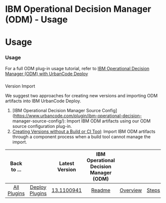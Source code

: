 
IBM Operational Decision Manager (ODM) - Usage
==============================================

# Usage



### Usage




 


For a full ODM plug-in usage tutorial, refer to [IBM Operational Decision Manager (ODM) with 
UrbanCode Deploy](https://www.urbancode.com/2017/08/02/ibm-operational-decision-manager-odm-urbancode-deploy/)


### 
Version Import



We suggest two approaches for creating new versions and importing ODM artifacts into IBM UrbanCode 
Deploy.


1. [IBM Operational Decision Manager Source Config](https://www.urbancode.com/plugin/ibm-operational-decision-
manager-source-config/): Import IBM ODM artifacts using our ODM source configuration plug-in.
2. [Creating Versions 
without a Build or CI Tool](https://www.urbancode.com/docs/creating-versions-without-a-build-or-ci-tool/): Import IBM 
ODM artifacts through a component process when a build tool cannot manage the import.


|Back to ...||Latest Version|IBM Operational Decision Manager (ODM) ||||
| :---: | :---: | :---: | :---: | :---: | :---: | :---: |
|[All Plugins](../../index.md)|[Deploy Plugins](../README.md)|[13.1100941](https://raw.githubusercontent.com/UrbanCode/IBM-UCD-PLUGINS/main/files/ibm-odm/ibm-odm-13.1100941.zip)|[Readme](README.md)|[Overview](overview.md)|[Steps](steps.md)|[Downloads](downloads.md)|
